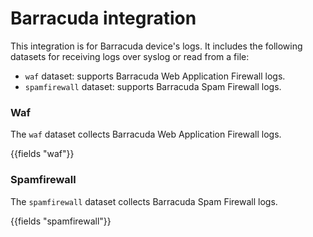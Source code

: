 # Barracuda integration

This integration is for Barracuda device's logs. It includes the following
datasets for receiving logs over syslog or read from a file:
- `waf` dataset: supports Barracuda Web Application Firewall logs.
- `spamfirewall` dataset: supports Barracuda Spam Firewall logs.

### Waf

The `waf` dataset collects Barracuda Web Application Firewall logs.

{{fields "waf"}}

### Spamfirewall

The `spamfirewall` dataset collects Barracuda Spam Firewall logs.

{{fields "spamfirewall"}}
